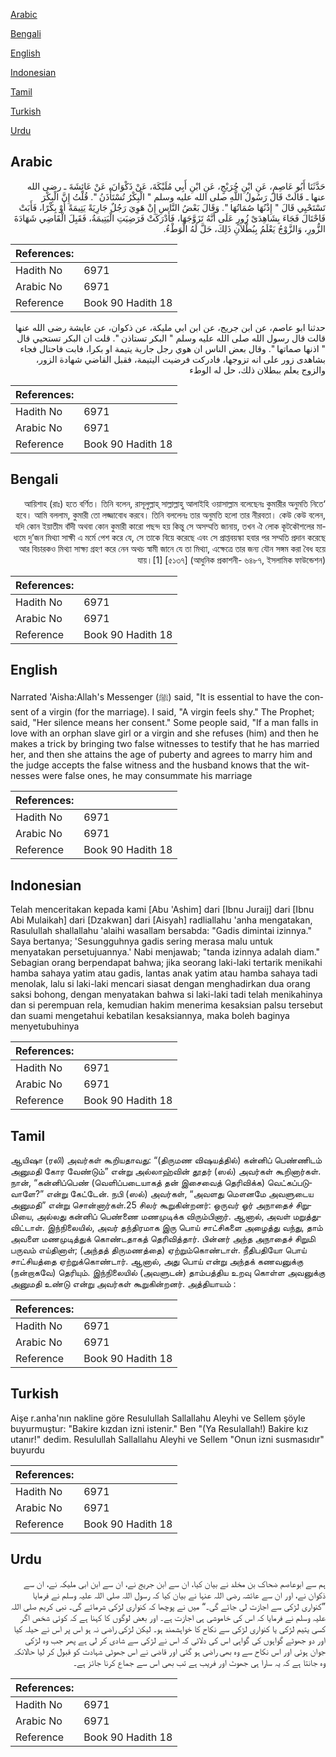 [Arabic](#arabic)

[Bengali](#bengali)

[English](#english)

[Indonesian](#indonesian)

[Tamil](#tamil)

[Turkish](#turkish)

[Urdu](#urdu)

## Arabic


<div dir="rtl" lang="ar" style={{fontSize:'larger',backgroundColor:'#f8f9fa',padding:20}}>
حَدَّثَنَا أَبُو عَاصِمٍ، عَنِ ابْنِ جُرَيْجٍ، عَنِ ابْنِ أَبِي مُلَيْكَةَ، عَنْ ذَكْوَانَ، عَنْ عَائِشَةَ ـ رضى الله عنها ـ قَالَتْ قَالَ رَسُولُ اللَّهِ صلى الله عليه وسلم ‏"‏ الْبِكْرُ تُسْتَأْذَنُ ‏"‏‏.‏ قُلْتُ إِنَّ الْبِكْرَ تَسْتَحْيِي قَالَ ‏"‏ إِذْنُهَا صُمَاتُهَا ‏"‏‏.‏ وَقَالَ بَعْضُ النَّاسِ إِنْ هَوِيَ رَجُلٌ جَارِيَةً يَتِيمَةً أَوْ بِكْرًا، فَأَبَتْ فَاحْتَالَ فَجَاءَ بِشَاهِدَىْ زُورٍ عَلَى أَنَّهُ تَزَوَّجَهَا، فَأَدْرَكَتْ فَرَضِيَتِ الْيَتِيمَةُ، فَقَبِلَ الْقَاضِي شَهَادَةَ الزُّورِ، وَالزَّوْجُ يَعْلَمُ بِبُطْلاَنِ ذَلِكَ، حَلَّ لَهُ الْوَطْءُ‏.‏
</div>
<div style={{backgroundColor:'#f8f9fa',padding:20, marginBottom: 10}}><table> <thead> <tr> <th>References:</th> <th></th> </tr> </thead> <tbody><tr><td>Hadith No</td><td>6971</td></tr><tr><td>Arabic No</td><td>6971</td></tr><tr><td>Reference</td><td>Book 90 Hadith 18</td></tr></tbody></table></div>


<div dir="rtl" lang="ar" style={{fontSize:'larger',backgroundColor:'#f8f9fa',padding:20}}>
حدثنا ابو عاصم، عن ابن جريج، عن ابن ابي مليكة، عن ذكوان، عن عايشة رضى الله عنها قالت قال رسول الله صلى الله عليه وسلم " البكر تستاذن ". قلت ان البكر تستحيي قال " اذنها صماتها ". وقال بعض الناس ان هوي رجل جارية يتيمة او بكرا، فابت فاحتال فجاء بشاهدى زور على انه تزوجها، فادركت فرضيت اليتيمة، فقبل القاضي شهادة الزور، والزوج يعلم ببطلان ذلك، حل له الوطء
</div>
<div style={{backgroundColor:'#f8f9fa',padding:20, marginBottom: 10}}><table> <thead> <tr> <th>References:</th> <th></th> </tr> </thead> <tbody><tr><td>Hadith No</td><td>6971</td></tr><tr><td>Arabic No</td><td>6971</td></tr><tr><td>Reference</td><td>Book 90 Hadith 18</td></tr></tbody></table></div>

## Bengali


<div dir="rtl" lang="bn" style={{fontSize:'larger',backgroundColor:'#f8f9fa',padding:20}}>
‘আয়িশাহ (রাঃ) হতে বর্ণিত। তিনি বলেন, রাসূলুল্লাহ্ সাল্লাল্লাহু আলাইহি ওয়াসাল্লাম বলেছেনঃ কুমারীর অনুমতি নিতে হবে। আমি বললাম, কুমারী তো লজ্জাবোধ করবে। তিনি বললেনঃ তার অনুমতি হলো তার নীরবতা। কেউ কেউ বলেন, যদি কোন ইয়াতীম বাঁদী অথবা কোন কুমারী কারো পছন্দ হয় কিন্তু সে অসম্মতি জানায়, তখন ঐ লোক কূটকৌশলের মাধ্যমে দু’জন মিথ্যা সাক্ষী এ মর্মে পেশ করে যে, সে তাকে বিয়ে করেছে এবং সে প্রাপ্তবয়স্কা হবার পর সম্মতি প্রদান করেছে আর বিচারকও মিথ্যা সাক্ষ্য গ্রহণ করে নেন অথচ স্বামী জানে যে তা মিথ্যা, এক্ষেত্রে তার জন্য যৌন সঙ্গম করা বৈধ হয়ে যায়।[1] [৫১৩৭] (আধুনিক প্রকাশনী- ৬৪৮৭, ইসলামিক ফাউন্ডেশন)
</div>
<div style={{backgroundColor:'#f8f9fa',padding:20, marginBottom: 10}}><table> <thead> <tr> <th>References:</th> <th></th> </tr> </thead> <tbody><tr><td>Hadith No</td><td>6971</td></tr><tr><td>Arabic No</td><td>6971</td></tr><tr><td>Reference</td><td>Book 90 Hadith 18</td></tr></tbody></table></div>

## English


<div dir="ltr" lang="en" style={{fontSize:'larger',backgroundColor:'#f8f9fa',padding:20}}>
Narrated 'Aisha:Allah's Messenger (ﷺ) said, "It is essential to have the consent of a virgin (for the marriage). I said, "A virgin feels shy." The Prophet; said, "Her silence means her consent." Some people said, "If a man falls in love with an orphan slave girl or a virgin and she refuses (him) and then he makes a trick by bringing two false witnesses to testify that he has married her, and then she attains the age of puberty and agrees to marry him and the judge accepts the false witness and the husband knows that the witnesses were false ones, he may consummate his marriage
</div>
<div style={{backgroundColor:'#f8f9fa',padding:20, marginBottom: 10}}><table> <thead> <tr> <th>References:</th> <th></th> </tr> </thead> <tbody><tr><td>Hadith No</td><td>6971</td></tr><tr><td>Arabic No</td><td>6971</td></tr><tr><td>Reference</td><td>Book 90 Hadith 18</td></tr></tbody></table></div>

## Indonesian


<div dir="ltr" lang="id" style={{fontSize:'larger',backgroundColor:'#f8f9fa',padding:20}}>
Telah menceritakan kepada kami [Abu 'Ashim] dari [Ibnu Juraij] dari [Ibnu Abi Mulaikah] dari [Dzakwan] dari [Aisyah] radliallahu 'anha mengatakan, Rasulullah shallallahu 'alaihi wasallam bersabda: "Gadis dimintai izinnya." Saya bertanya; 'Sesungguhnya gadis sering merasa malu untuk menyatakan persetujuannya.' Nabi menjawab; "tanda izinnya adalah diam." Sebagian orang berpendapat bahwa; jika seorang laki-laki tertarik menikahi hamba sahaya yatim atau gadis, lantas anak yatim atau hamba sahaya tadi menolak, lalu si laki-laki mencari siasat dengan menghadirkan dua orang saksi bohong, dengan menyatakan bahwa si laki-laki tadi telah menikahinya dan si perempuan rela, kemudian hakim menerima kesaksian palsu tersebut dan suami mengetahui kebatilan kesaksiannya, maka boleh baginya menyetubuhinya
</div>
<div style={{backgroundColor:'#f8f9fa',padding:20, marginBottom: 10}}><table> <thead> <tr> <th>References:</th> <th></th> </tr> </thead> <tbody><tr><td>Hadith No</td><td>6971</td></tr><tr><td>Arabic No</td><td>6971</td></tr><tr><td>Reference</td><td>Book 90 Hadith 18</td></tr></tbody></table></div>

## Tamil


<div dir="ltr" lang="ta" style={{fontSize:'larger',backgroundColor:'#f8f9fa',padding:20}}>
ஆயிஷா (ரலி) அவர்கள் கூறியதாவது: “(திருமண விஷயத்தில்) கன்னிப் பெண்ணிடம் அனுமதி கோர வேண்டும்” என்று அல்லாஹ்வின் தூதர் (ஸல்) அவர்கள் கூறினார்கள். நான், “கன்னிப்பெண் (வெளிப்படையாகத் தன் இசைவைத் தெரிவிக்க) வெட்கப்படுவாளே?” என்று கேட்டேன். நபி (ஸல்) அவர்கள், “அவளது மௌனமே அவளுடைய அனுமதி” என்று சொன்னார்கள்.25 சிலர் கூறுகின்றனர்: ஒருவர் ஓர் அநாதைச் சிறுமியை, அல்லது கன்னிப் பெண்ணை மணமுடிக்க விரும்பினார். ஆனால், அவள் மறுத்துவிட்டாள். இந்நிலையில், அவர் தந்திரமாக இரு பொய் சாட்சிகளை அழைத்து வந்து, தாம் அவளை மணமுடித்துக் கொண்டதாகத் தெரிவித்தார். பின்னர் அந்த அநாதைச் சிறுமி பருவம் எய்தினாள்; (அந்தத் திருமணத்தை) ஏற்றும்கொண்டாள். நீதிபதியோ பொய் சாட்சியத்தை ஏற்றுக்கொண்டார். ஆனால், அது பொய் என்று அந்தக் கணவனுக்கு (நன்றாகவே) தெரியும். இந்நிலையில் (அவளுடன்) தாம்பத்திய உறவு கொள்ள அவனுக்கு அனுமதி உண்டு என்று அவர்கள் கூறுகின்றனர். அத்தியாயம் :
</div>
<div style={{backgroundColor:'#f8f9fa',padding:20, marginBottom: 10}}><table> <thead> <tr> <th>References:</th> <th></th> </tr> </thead> <tbody><tr><td>Hadith No</td><td>6971</td></tr><tr><td>Arabic No</td><td>6971</td></tr><tr><td>Reference</td><td>Book 90 Hadith 18</td></tr></tbody></table></div>

## Turkish


<div dir="ltr" lang="tr" style={{fontSize:'larger',backgroundColor:'#f8f9fa',padding:20}}>
Aişe r.anha'nın nakline göre Resulullah Sallallahu Aleyhi ve Sellem şöyle buyurmuştur: "Bakire kızdan izni istenir." Ben "(Ya Resulallah!) Bakire kız utanır!" dedim. Resulullah Sallallahu Aleyhi ve Sellem "Onun izni susmasıdır" buyurdu
</div>
<div style={{backgroundColor:'#f8f9fa',padding:20, marginBottom: 10}}><table> <thead> <tr> <th>References:</th> <th></th> </tr> </thead> <tbody><tr><td>Hadith No</td><td>6971</td></tr><tr><td>Arabic No</td><td>6971</td></tr><tr><td>Reference</td><td>Book 90 Hadith 18</td></tr></tbody></table></div>

## Urdu


<div dir="rtl" lang="ur" style={{fontSize:'larger',backgroundColor:'#f8f9fa',padding:20}}>
ہم سے ابوعاصم ضحاک بن مخلد نے بیان کیا، ان سے ابن جریج نے، ان سے ابن ابی ملیکہ نے، ان سے ذکوان نے، اور ان سے عائشہ رضی اللہ عنہا نے بیان کیا کہ رسول اللہ صلی اللہ علیہ وسلم نے فرمایا ”کنواری لڑکی سے اجازت لی جائے گی۔“ میں نے پوچھا کہ کنواری لڑکی شرمائے گی۔ نبی کریم صلی اللہ علیہ وسلم نے فرمایا کہ اس کی خاموشی ہی اجازت ہے۔ اور بعض لوگوں کا کہنا ہے کہ کوئی شخص اگر کسی یتیم لڑکی یا کنواری لڑکی سے نکاح کا خواہشمند ہو۔ لیکن لڑکی راضی نہ ہو اس پر اس نے حیلہ کیا اور دو جھوٹے گواہوں کی گواہی اس کی دلائی کہ اس نے لڑکی سے شادی کر لی ہے پھر جب وہ لڑکی جوان ہوئی اور اس نکاح سے وہ بھی راضی ہو گئی اور قاضی نے اس جھوٹی شہادت کو قبول کر لیا حالانکہ وہ جانتا ہے کہ یہ سارا ہی جھوٹ اور فریب ہے تب بھی اس سے جماع کرنا جائز ہے۔
</div>
<div style={{backgroundColor:'#f8f9fa',padding:20, marginBottom: 10}}><table> <thead> <tr> <th>References:</th> <th></th> </tr> </thead> <tbody><tr><td>Hadith No</td><td>6971</td></tr><tr><td>Arabic No</td><td>6971</td></tr><tr><td>Reference</td><td>Book 90 Hadith 18</td></tr></tbody></table></div>